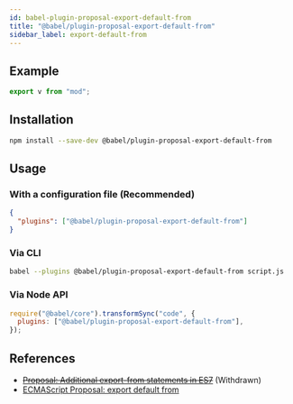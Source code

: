 ```yaml
---
id: babel-plugin-proposal-export-default-from
title: "@babel/plugin-proposal-export-default-from"
sidebar_label: export-default-from
---
```


## Example

```js
export v from "mod";
```

## Installation

```sh
npm install --save-dev @babel/plugin-proposal-export-default-from
```

## Usage

### With a configuration file (Recommended)

```json
{
  "plugins": ["@babel/plugin-proposal-export-default-from"]
}
```

### Via CLI

```sh
babel --plugins @babel/plugin-proposal-export-default-from script.js
```

### Via Node API

```javascript
require("@babel/core").transformSync("code", {
  plugins: ["@babel/plugin-proposal-export-default-from"],
});
```

## References

- ~~[Proposal: Additional export-from statements in ES7](https://github.com/leebyron/ecmascript-more-export-from)~~ (Withdrawn)
- [ECMAScript Proposal: export default from](https://github.com/leebyron/ecmascript-export-default-from)
